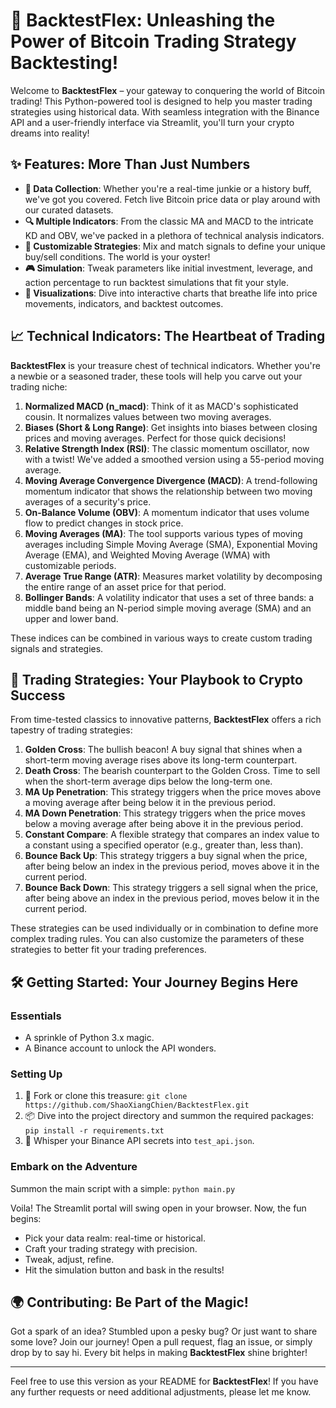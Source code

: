# 🚀 BacktestFlex: Unleashing the Power of Bitcoin Trading Strategy Backtesting!

Welcome to **BacktestFlex** – your gateway to conquering the world of Bitcoin trading! This Python-powered tool is designed to help you master trading strategies using historical data. With seamless integration with the Binance API and a user-friendly interface via Streamlit, you'll turn your crypto dreams into reality!

## ✨ Features: More Than Just Numbers

- **📡 Data Collection**: Whether you're a real-time junkie or a history buff, we've got you covered. Fetch live Bitcoin price data or play around with our curated datasets.
- **🔍 Multiple Indicators**: From the classic MA and MACD to the intricate KD and OBV, we've packed in a plethora of technical analysis indicators.
- **🎨 Customizable Strategies**: Mix and match signals to define your unique buy/sell conditions. The world is your oyster!
- **🎮 Simulation**: Tweak parameters like initial investment, leverage, and action percentage to run backtest simulations that fit your style.
- **🎨 Visualizations**: Dive into interactive charts that breathe life into price movements, indicators, and backtest outcomes.

## 📈 Technical Indicators: The Heartbeat of Trading

**BacktestFlex** is your treasure chest of technical indicators. Whether you're a newbie or a seasoned trader, these tools will help you carve out your trading niche:

1. **Normalized MACD (n_macd)**: Think of it as MACD's sophisticated cousin. It normalizes values between two moving averages.
2. **Biases (Short & Long Range)**: Get insights into biases between closing prices and moving averages. Perfect for those quick decisions!
3. **Relative Strength Index (RSI)**: The classic momentum oscillator, now with a twist! We've added a smoothed version using a 55-period moving average.
4. **Moving Average Convergence Divergence (MACD)**: A trend-following momentum indicator that shows the relationship between two moving averages of a security's price.
5. **On-Balance Volume (OBV)**: A momentum indicator that uses volume flow to predict changes in stock price.
6. **Moving Averages (MA)**: The tool supports various types of moving averages including Simple Moving Average (SMA), Exponential Moving Average (EMA), and Weighted Moving Average (WMA) with customizable periods.
7. **Average True Range (ATR)**: Measures market volatility by decomposing the entire range of an asset price for that period.
8. **Bollinger Bands**: A volatility indicator that uses a set of three bands: a middle band being an N-period simple moving average (SMA) and an upper and lower band.

These indices can be combined in various ways to create custom trading signals and strategies.

## 🧠 Trading Strategies: Your Playbook to Crypto Success

From time-tested classics to innovative patterns, **BacktestFlex** offers a rich tapestry of trading strategies:

1. **Golden Cross**: The bullish beacon! A buy signal that shines when a short-term moving average rises above its long-term counterpart.
2. **Death Cross**: The bearish counterpart to the Golden Cross. Time to sell when the short-term average dips below the long-term one.
3. **MA Up Penetration**: This strategy triggers when the price moves above a moving average after being below it in the previous period.
4. **MA Down Penetration**: This strategy triggers when the price moves below a moving average after being above it in the previous period.
5. **Constant Compare**: A flexible strategy that compares an index value to a constant using a specified operator (e.g., greater than, less than).
6. **Bounce Back Up**: This strategy triggers a buy signal when the price, after being below an index in the previous period, moves above it in the current period.
7. **Bounce Back Down**: This strategy triggers a sell signal when the price, after being above an index in the previous period, moves below it in the current period.

These strategies can be used individually or in combination to define more complex trading rules. You can also customize the parameters of these strategies to better fit your trading preferences.

## 🛠️ Getting Started: Your Journey Begins Here

### Essentials

- A sprinkle of Python 3.x magic.
- A Binance account to unlock the API wonders.

### Setting Up

1. 🍴 Fork or clone this treasure: `git clone https://github.com/ShaoXiangChien/BacktestFlex.git`
2. 📦 Dive into the project directory and summon the required packages: `pip install -r requirements.txt`
3. 🔑 Whisper your Binance API secrets into `test_api.json`.

### Embark on the Adventure

Summon the main script with a simple: `python main.py`

Voila! The Streamlit portal will swing open in your browser. Now, the fun begins:

- Pick your data realm: real-time or historical.
- Craft your trading strategy with precision.
- Tweak, adjust, refine.
- Hit the simulation button and bask in the results!

## 🌍 Contributing: Be Part of the Magic!

Got a spark of an idea? Stumbled upon a pesky bug? Or just want to share some love? Join our journey! Open a pull request, flag an issue, or simply drop by to say hi. Every bit helps in making **BacktestFlex** shine brighter!

---

Feel free to use this version as your README for **BacktestFlex**! If you have any further requests or need additional adjustments, please let me know.
